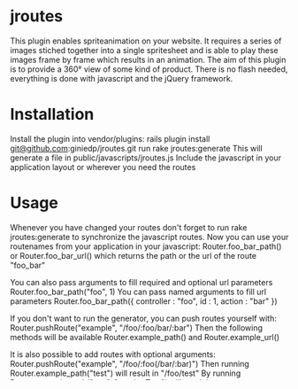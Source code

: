 jroutes
=====================================================

This plugin enables spriteanimation on your website. It requires a series of 
images stiched together into a single spritesheet and is able to play these 
images frame by frame which results in an animation. The aim of this plugin is
to provide a 360° view of some kind of product. There is no flash needed, 
everything is done with javascript and the jQuery framework.

Installation
=====
Install the plugin into vendor/plugins:
    rails plugin install git@github.com:giniedp/jroutes.git
run
    rake jroutes:generate 
This will generate a file in 
    public/javascripts/jroutes.js
Include the javascript in your application layout or wherever you need the routes
    
Usage
=====
Whenever you have changed your routes don't forget to run
    rake jroutes:generate
to synchronize the javascript routes.
Now you can use your routenames from your application in your javascript:
    Router.foo_bar_path()
or
    Router.foo_bar_url()
which returns the path or the url of the route "foo_bar"

You can also pass arguments to fill required and optional url parameters
    Router.foo_bar_path("foo", 1)
You can pass named arguments to fill url parameters
    Router.foo_bar_path({ controller : "foo", id : 1, action : "bar" })

If you don't want to run the generator, you can push routes yourself with:
    Router.pushRoute("example", "/foo/:foo/bar/:bar")
Then the following methods will be available
    Router.example_path()
and
    Router.example_url()
    
It is also possible to add routes with optional arguments:
    Router.pushRoute("example", "/foo/:foo(/bar/:bar)")
Then running 
    Router.example_path("test")
will result in
    "/foo/test"
By running 
    Router.example_path("test", "anotherTest")
will result in
    "/foo/test/bar/anotherTest"

Arguments that do not match the url parameters will be appended do the result
    Router.example_path({ foo : "foo", bar : "bar", id : "1"})
results in
    "/foo/foo/bar/bar?id=1"
   